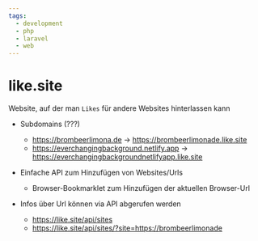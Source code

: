 ```yaml
---
tags:
  - development
  - php
  - laravel
  - web
---
```


# like.site

Website, auf der man `Likes` für andere Websites hinterlassen kann

- Subdomains (???)
    - https://brombeerlimona.de -> https://brombeerlimonade.like.site
    - https://everchangingbackground.netlify.app -> https://everchangingbackgroundnetlifyapp.like.site

- Einfache API zum Hinzufügen von Websites/Urls
  - Browser-Bookmarklet zum Hinzufügen der aktuellen Browser-Url
- Infos über Url können via API abgerufen werden
  - https://like.site/api/sites
  - https://like.site/api/sites/?site=https://brombeerlimonade
